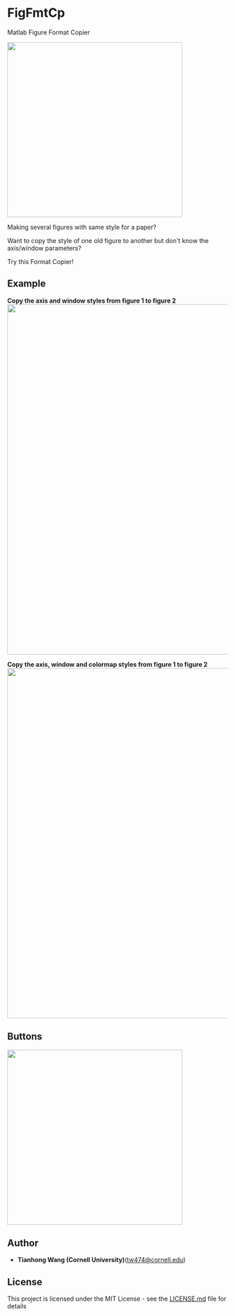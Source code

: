 # FigFmtCp
Matlab Figure Format Copier


<img src="https://github.com/tianhongg/FigFmtCp/blob/master/resources/UI.png" width="400">




Making several figures with same style for a paper?

Want to copy the style of one old figure to another but don't know the axis/window parameters?

Try this Format Copier!




  












## Example
**Copy the axis and window styles from figure 1 to figure 2** 
<img src="https://github.com/tianhongg/FigFmtCp/blob/master/resources/example1.png" width="800">



**Copy the axis, window and colormap styles from figure 1 to figure 2** 
<img src="https://github.com/tianhongg/FigFmtCp/blob/master/resources/example2.png" width="800">





## Buttons
<img src="https://github.com/tianhongg/FigFmtCp/blob/master/resources/bts.png" width="400">





## Author
* **Tianhong Wang (Cornell University)**(tw474@cornell.edu) 




## License

This project is licensed under the MIT License - see the [LICENSE.md](LICENSE.md) file for details